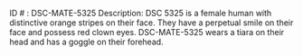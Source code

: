 ID # : DSC-MATE-5325
Description: DSC 5325 is a female human with distinctive orange stripes on their face. They have a perpetual smile on their face and possess red clown eyes. DSC-MATE-5325 wears a tiara on their head and has a goggle on their forehead.